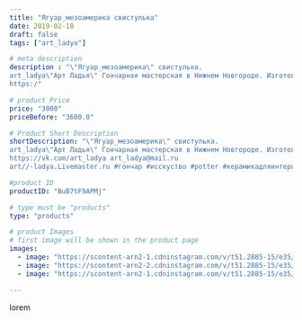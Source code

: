 ```yaml
---
title: "Ягуар_мезоамерика свистулька"
date: 2019-02-18
draft: false
tags: ["art_ladya"]

# meta description
description : "\"Ягуар_мезоамерика\" свистулька. 
art_ladya\"Арт Ладья\" Гончарная мастерская в Нижнем Новгороде. Изготовление керамики и мастер//-классы по обучению. 
https:/"

# product Price
price: "3000"
priceBefore: "3600.0"

# Product Short Description
shortDescription: "\"Ягуар_мезоамерика\" свистулька. 
art_ladya\"Арт Ладья\" Гончарная мастерская в Нижнем Новгороде. Изготовление керамики и мастер//-классы по обучению. 
https://vk.com/art_ladya art_ladya@mail.ru 
art//-ladya.Livemaster.ru #гончар #исскуство #potter #керамикадляинтерьера #керамикаручнаяработа #керамиканазаказ #handmade #okarina #керамика #эксклюзивнаякерамика #music #ceramicar #claygoods #музыка #кошка #jaguar #ceramic  #свистулька #ягуар #ceramicart #керамическаясвистулька #cat #clay #авторскаякерамика #мезоамерика #инки #наско #моче  #mesoamerica #IncaNazcaMoche"

#product ID
productID: "BuB7tF9APMj"

# type must be "products"
type: "products"

# product Images
# first image will be shown in the product page
images:
  - image: "https://scontent-arn2-1.cdninstagram.com/v/t51.2885-15/e35/50908547_557680074712311_3486829883509716188_n.jpg?tp=1&_nc_ht=scontent-arn2-1.cdninstagram.com&_nc_cat=103&_nc_ohc=S9aYOpBBS7IAX9r7pol&ccb=7-4&oh=239ec4bc173cad2e0c6103fd0e3c5563&oe=6083CDF5&_nc_sid=83d603&ig_cache_key=MTk4MjEyNzg5MDM3MTc4ODE3MQ%3D%3D.2-ccb7-4"
  - image: "https://scontent-arn2-2.cdninstagram.com/v/t51.2885-15/e35/51236360_2288450188063013_982340384357047855_n.jpg?tp=1&_nc_ht=scontent-arn2-2.cdninstagram.com&_nc_cat=105&_nc_ohc=tXCZNrbwsSsAX9O4h8v&ccb=7-4&oh=674a4bb213c29d2cb0d75f4e9f9abacf&oe=6085034D&_nc_sid=83d603&ig_cache_key=MTk4MjEyNzg5MDM1NTA1OTgyNA%3D%3D.2-ccb7-4"
  - image: "https://scontent-arn2-1.cdninstagram.com/v/t51.2885-15/e35/50996937_303367553712808_5632070030687572519_n.jpg?tp=1&_nc_ht=scontent-arn2-1.cdninstagram.com&_nc_cat=104&_nc_ohc=fPJRuraHLosAX8UYyUo&ccb=7-4&oh=1f05c21249d143c5eab6c2b350e77492&oe=6083D79A&_nc_sid=83d603&ig_cache_key=MTk4MjEyNzg5MDM5Njk1NDQyMQ%3D%3D.2-ccb7-4"

---
```

lorem
